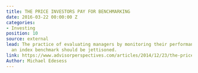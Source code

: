 ```yaml
---
title: THE PRICE INVESTORS PAY FOR BENCHMARKING
date: 2016-03-22 00:00:00 Z
categories:
- Investing
position: 10
source: external
lead: The practice of evaluating managers by monitoring their performance against
  an index benchmark should be jettisoned.
link: https://www.advisorperspectives.com/articles/2014/12/23/the-price-all-investors-pay-for-benchmarking
Author: Michael Edesess
---
```


